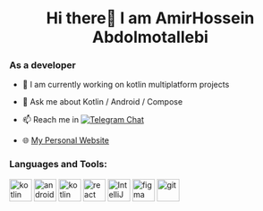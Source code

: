 



<div align="center">
  
  <h1> Hi there👋 I am AmirHossein Abdolmotallebi </h1>

</div>


### As a developer

- 🔭 I am currently working on kotlin multiplatform projects
- 💬 Ask me about Kotlin / Android / Compose
- 📫 Reach me in
  <a href="https://t.me/Amir_Ai"><img alt="Telegram Chat" src="https://img.shields.io/badge/Telegram-Chat-blue?logo=telegram&labelColor=gray"></a>
  
- 🌐 [My Personal Website](https://amirab.ir)

### Languages and Tools:

<p align="left">
  <a href="https://kotlinlang.org" target="_blank"><img src="https://www.vectorlogo.zone/logos/kotlinlang/kotlinlang-icon.svg" alt="kotlin" width="40" height="40"/></a> 
  <a href="https://developer.android.com" target="_blank"><img src="https://www.vectorlogo.zone/logos/android/android-icon.svg" alt="android" width="40" height="40"/></a>
  <a href="https://www.typescriptlang.org/" target="_blank"><img src="https://www.vectorlogo.zone/logos/typescriptlang/typescriptlang-icon.svg" alt="kotlin" width="40" height="40"/></a> 
  <a href="https://react.dev/" target="_blank"><img src="https://www.vectorlogo.zone/logos/reactjs/reactjs-icon.svg" alt="react" width="40" height="40"/></a> 
  <a href="https://www.jetbrains.com/idea/" target="_blank"><img src="https://resources.jetbrains.com/storage/products/intellij-idea/img/meta/intellij-idea_logo_300x300.png" alt="IntelliJ IDEA logo" width="40" height="40"/></a> 
  <a href="https://www.figma.com/" target="_blank"><img src="https://www.vectorlogo.zone/logos/figma/figma-icon.svg" alt="figma" width="40" height="40"/></a> 
  <a href="https://git-scm.com/" target="_blank"><img src="https://www.vectorlogo.zone/logos/git-scm/git-scm-icon.svg" alt="git" width="40" height="40"/></a> 
</p>
